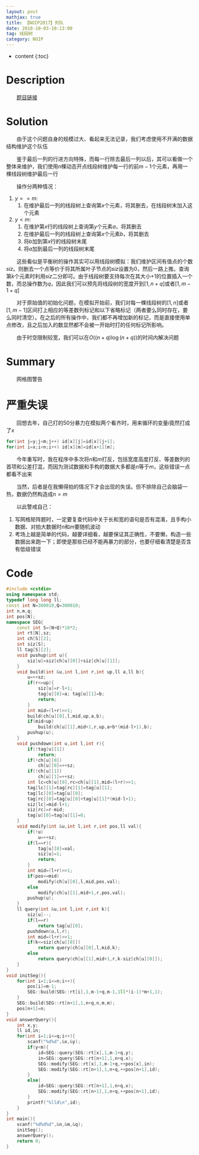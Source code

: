 ```yaml
---
layout: post
mathjax: true
title: 【NOIP2017】列队
date: 2018-10-03-10:13:00
tag: 线段树
category: NOIP
---
```


* content
{:toc}
# Description

　　[题目链接](http://uoj.ac/problem/334)



# Solution

　　由于这个问题自身的规模过大、看起来无法记录，我们考虑使用不开满的数据结构维护这个队伍

　　鉴于最后一列的行进方向特殊，而每一行除去最后一列以后，其可以看做一个整体来维护，我们使用$n$棵动态开点线段树维护每一行的前$m-1$个元素，再用一棵线段树维护最后一行

　　操作分两种情况：

1. $y==m$:
	1. 在维护最后一列的线段树上查询第$x$个元素，将其删去，在线段树末加入这个元素
2. $y<m$:
	1. 在维护第$x$行的线段树上查询第$y$个元素$a$，将其删去
	2. 在维护最后一列的线段树上查询第$x$个元素$b$，将其删去
	3. 将$b$加到第$x$行的线段树末尾
	4. 将$a$加到最后一列的线段树末尾

　　这些看似是平衡树的操作其实可以用线段树模拟：我们维护区间有值点的个数$siz$。则删去一个点等价于将其所属叶子节点的$siz$设置为0，然后一路上推。查询第$k$个元素时利用$siz$二分即可。由于线段树要支持每次在其大小+1的位置插入一个数，而总操作数为$q$，因此我们可以预先将线段树的宽度开到$[1,n+q]$或者$[1,m-1+q]$

　　对于原始值的初始化问题，在模拟开始前，我们对每一棵线段树的$[1,n]$或者$[1,m-1]$区间打上相应的等差数列标记和以下省略标记（两者要么同时存在，要么同时清空）。在之后的所有操作中，我们都不再增加新的标记，而是直接使用单点修改，且之后加入的数显然都不会被一开始时打的任何标记所影响。

　　由于时空限制较宽，我们可以在$O((n+q)\log(n+q))$的时间内解决问题



# Summary

　　网格图警告

# 严重失误

　　回想去年，自己打的50分暴力在模拟两个看齐时，用来循环的变量$i$竟然打成了$x$

```c++
for(int j=y;j<m;j++) id[x][j]=id[x][j+1];
for(int i=x;i<n;i++) id[x][m]=id[x+1][m];
```

　　今年重写时，我在程序中多次将$n$和$m$打反，包括宽度高度打反、等差数列的首项和公差打混，而因为测试数据和手构的数据大多都是$n$等于$m$，这些错误一点都看不出来

　　当然，后者是在我懒得拍的情况下才会出现的失误。但不排除自己会脑袋一热，数据仍然构造成$n=m$

　　以此警戒自己：

1. 写网格矩阵题时，一定要复查代码中关于长和宽的语句是否有混淆，且手构小数据、对拍大数据时$n$和$m$要随机波动
2. 考场上越是简单的代码，越要详细看，越要保证其正确性，不要懒，构造一些数据出来跑一下；即使是那些已经不能再暴力的部分，也要仔细看清楚是否含有低级错误



# Code

```c++
#include <cstdio>
using namespace std;
typedef long long ll;
const int N=300010,Q=300010;
int n,m,q;
int pos[N];
namespace SEG{
	const int S=(N+Q)*18*2;
	int rt[N],sz;
	int ch[S][2];
	int siz[S];
	ll tag[S][2];
	void pushup(int u){
		siz[u]=siz[ch[u][0]]+siz[ch[u][1]];
	}
	void build(int &u,int l,int r,int up,ll a,ll b){
		u=++sz;
		if(r<=up){
			siz[u]=r-l+1;	
			tag[u][0]=a; tag[u][1]=b;
			return;
		}
		int mid=(l+r)>>1;
		build(ch[u][0],l,mid,up,a,b);
		if(mid<up)
			build(ch[u][1],mid+1,r,up,a+b*(mid-l+1),b);
		pushup(u);
	}
	void pushdown(int u,int l,int r){
		if(!tag[u][1])
			return;
		if(!ch[u][0])
			ch[u][0]=++sz;
		if(!ch[u][1])
			ch[u][1]=++sz;
		int lc=ch[u][0],rc=ch[u][1],mid=(l+r)>>1;
		tag[lc][1]=tag[rc][1]=tag[u][1];	
		tag[lc][0]=tag[u][0];
		tag[rc][0]=tag[u][0]+tag[u][1]*(mid-l+1);
		siz[lc]=mid-l+1;
		siz[rc]=r-mid;
		tag[u][0]=tag[u][1]=0;
	}
	void modify(int &u,int l,int r,int pos,ll val){
		if(!u)
			u=++sz;
		if(l==r){
			tag[u][0]=val;
			siz[u]=1;
			return;
		}
		int mid=(l+r)>>1;
		if(pos<=mid)
			modify(ch[u][0],l,mid,pos,val);
		else
			modify(ch[u][1],mid+1,r,pos,val);
		pushup(u);
	}
	ll query(int &u,int l,int r,int k){
		siz[u]--;
		if(l==r)
			return tag[u][0];
		pushdown(u,l,r);
		int mid=(l+r)>>1;
		if(k<=siz[ch[u][0]])
			return query(ch[u][0],l,mid,k);
		else
			return query(ch[u][1],mid+1,r,k-siz[ch[u][0]]);
	}
}
void initSeg(){
	for(int i=1;i<=n;i++){
		pos[i]=m-1;
		SEG::build(SEG::rt[i],1,m-1+q,m-1,1ll*(i-1)*m+1,1);
	}
	SEG::build(SEG::rt[n+1],1,n+q,n,m,m);
	pos[n+1]=n;
}
void answerQuery(){
	int x,y;
	ll id,in;
	for(int i=1;i<=q;i++){
		scanf("%d%d",&x,&y);
		if(y<m){
			id=SEG::query(SEG::rt[x],1,m-1+q,y);
			in=SEG::query(SEG::rt[n+1],1,n+q,x);
			SEG::modify(SEG::rt[x],1,m-1+q,++pos[x],in);
			SEG::modify(SEG::rt[n+1],1,n+q,++pos[n+1],id);
		}
		else{
			id=SEG::query(SEG::rt[n+1],1,n+q,x);
			SEG::modify(SEG::rt[n+1],1,n+q,++pos[n+1],id);
		}
		printf("%lld\n",id);
	}
}
int main(){
	scanf("%d%d%d",&n,&m,&q);
	initSeg();
	answerQuery();
	return 0;
}
```


